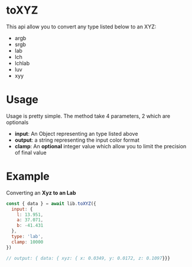 # toXYZ

This api allow you to convert any type listed below to an XYZ:

- argb
- srgb
- lab
- lch
- lchlab
- luv
- xyy

# Usage

Usage is pretty simple. The method take 4 parameters, 2 which are optionals

- **input**: An Object representing an type <T> listed above
- **output**: a string representing the input color format
- **clamp**: An **optional** integer value which allow you to limit the precision of final value

# Example

Converting an **Xyz to an Lab**

```js
const { data } = await lib.toXYZ({
  input: {
    l: 13.951,
    a: 37.071,
    b: -41.431
  },
  type: 'lab',
  clamp: 10000
})

// output: { data: { xyz: { x: 0.0349, y: 0.0172, z: 0.1097}}}
```